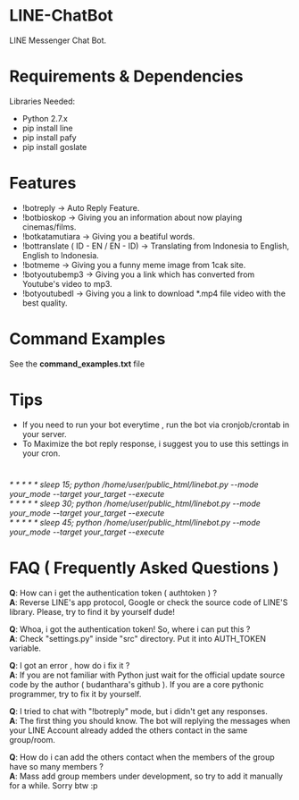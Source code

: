# LINE-ChatBot
LINE Messenger Chat Bot.
# Requirements & Dependencies
Libraries Needed: <br>
- Python 2.7.x <br>
- pip install line <br>
- pip install pafy <br>
- pip install goslate <br>

# Features

- !botreply <pesan> -> Auto Reply Feature. <br>
- !botbioskop -> Giving you an information about now playing cinemas/films.<br>
- !botkatamutiara -> Giving you a beatiful words.<br>
- !bottranslate <pesan> ( ID - EN / EN - ID) -> Translating from Indonesia to English, English to Indonesia.<br>
- !botmeme -> Giving you a funny meme image from 1cak site.<br>
- !botyoutubemp3 <url youtube> -> Giving you a link which has converted from Youtube's video to mp3.<br>
- !botyoutubedl <url youtube> -> Giving you a link to download *.mp4 file video with the best quality.<br>

# Command Examples
See the <b>command_examples.txt</b> file

# Tips
- If you need to run your bot everytime , run the bot via cronjob/crontab in your server. <br>
- To Maximize the bot reply response, i suggest you to use this settings in your cron. <br>
#
<i>
* * * * * sleep 15; python /home/user/public_html/linebot.py --mode your_mode --target your_target --execute <br>
* * * * * sleep 30; python /home/user/public_html/linebot.py --mode your_mode --target your_target --execute <br>
* * * * * sleep 45; python /home/user/public_html/linebot.py --mode your_mode --target your_target --execute <br>
</i>

# FAQ ( Frequently Asked Questions ) 
<b>Q</b>: How can i get the authentication token ( authtoken ) ? <br>
<b>A</b>: Reverse LINE's app protocol, Google or check the source code of LINE'S library.
   Please, try to find it by yourself dude! <br>

<b>Q</b>: Whoa, i got the authentication token! So, where i can put this ? <br>
<b>A</b>: Check "settings.py" inside "src" directory. Put it into AUTH_TOKEN variable. <br>

<b>Q</b>: I got an error , how do i fix it ? <br>
<b>A</b>: 
    If you are not familiar with Python just wait for the official update source code by the author ( budanthara's github ).
    If you are a core pythonic programmer, try to fix it by yourself.

<b>Q</b>: I tried to chat with "!botreply" mode, but i didn't get any responses. <br>
<b>A</b>: The first thing you should know. The bot will replying the messages when your LINE Account already added the others contact in the same group/room. <br>

<b>Q</b>: How do i can add the others contact when the members of the group have so many members ? <br>
<b>A</b>: Mass add group members under development, so try to add it manually for a while. Sorry btw :p <br>



